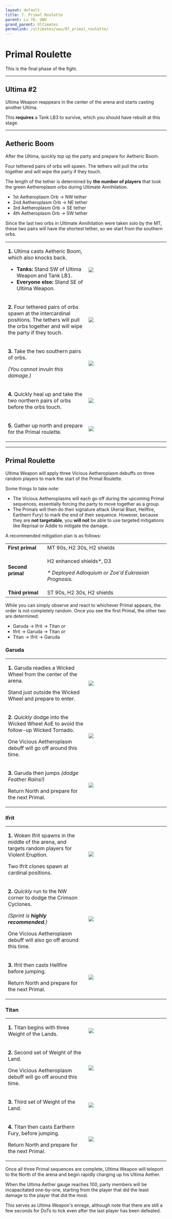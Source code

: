 ```yaml
---
layout: default
title: 7. Primal Roulette
parent: Lv 70. UWU
grand_parent: Ultimates
permalink: /ultimates/uwu/07_primal_roulette/
---
```


# Primal Roulette

This is the final phase of the fight.

---

## Ultima #2

Ultima Weapon reappears in the center of the arena and starts casting another Ultima.

This **requires** a Tank LB3 to survive, which you should have rebuilt at this stage.

---

## Aetheric Boom

After the Ultima, quickly top up the party and prepare for Aetheric Boom.

Four tethered pairs of orbs will spawn. The tethers will pull the orbs together and will wipe the party if they touch.

The length of the tether is determined by **the number of players** that took the green Aetheroplasm orbs during Ultimate Annihilation.

- 1st Aetheroplasm Orb → NW tether
- 2nd Aetheroplasm Orb → NE tether
- 3rd Aetheroplasm Orb → SE tether
- 4th Aetheroplasm Orb → SW tether

Since the last two orbs in Ultimate Annihilation were taken solo by the MT, these two pairs will have the shortest tether, so we start from the southern orbs.

<table>
  <tr>
    <td width="50%"><p><b>1.</b> Ultima casts Aetheric Boom, which also knocks back.</p><ul><li><b>Tanks:</b> Stand SW of Ultima Weapon and Tank LB1.</li><li><b>Everyone else:</b> Stand SE of Ultima Weapon.</li></ul></td>
    <td><img src="{{site.baseurl}}/assets/images/ultimates/uwu/04d/aetheric_boom_01.jpg"></td>
  </tr>
  <tr>
    <td><p><b>2.</b> Four tethered pairs of orbs spawn at the intercardinal positions. The tethers will pull the orbs together and will wipe the party if they touch.</p></td>
    <td><img src="{{site.baseurl}}/assets/images/ultimates/uwu/04d/aetheric_boom_02.jpg"></td>
  </tr>
  <tr>
    <td><p><b>3.</b> Take the two southern pairs of orbs.</p><p><em>(You cannot invuln this damage.)</em></p></td>
    <td><img src="{{site.baseurl}}/assets/images/ultimates/uwu/04d/aetheric_boom_03.jpg"></td>
  </tr>
  <tr>
    <td><p><b>4.</b> Quickly heal up and take the two northern pairs of orbs before the orbs touch.</p></td>
    <td><img src="{{site.baseurl}}/assets/images/ultimates/uwu/04d/aetheric_boom_04.jpg"></td>
  </tr>
  <tr>
    <td><p><b>5.</b> Gather up north and prepare for the Primal roulette.</p></td>
    <td><img src="{{site.baseurl}}/assets/images/ultimates/uwu/04d/aetheric_boom_05.jpg"></td>
  </tr>
</table>

---

## Primal Roulette

Ultima Weapon will apply three Vicious Aetheroplasm debuffs on three random players to mark the start of the Primal Roulette.

Some things to take note:

- The Vicious Aetheroplasms will each go off during the upcoming Primal sequences, essentially forcing the party to move together as a group.
- The Primals will then do their signature attack (Aerial Blast, Hellfire, Earthern Fury) to mark the end of their sequence. However, because they are **not targetable**, you **will not** be able to use targeted mitigations like Reprisal or Addle to mitigate the damage.

A recommended mitigation plan is as follows:

<table>
  <tr>
    <td><b>First primal</b></td>
    <td>MT 90s, H2 30s, H2 shields</td>
  </tr>
  <tr>
    <td><b>Second primal</b></td>
    <td><p>H2 enhanced shields*, D3</p><p><em>* Deployed Adloquium or Zoe'd Eukrasian Prognosis.</em></p></td>
  </tr>
  <tr>
    <td><b>Third primal</b></td>
    <td>ST 90s, H2 30s, H2 shields</td>
  </tr>
</table>

While you can simply observe and react to whichever Primal appears, the order is not completely random. Once you see the first Primal, the other two are determined:

- Garuda → Ifrit → Titan *or*
- Ifrit → Garuda → Titan *or*
- Titan → Ifrit → Garuda

### Garuda

<table>
  <tr>
    <td width="50%"><p><b>1.</b> Garuda readies a Wicked Wheel from the center of the arena.</p><p>Stand just outside the Wicked Wheel and prepare to enter.</p></td>
    <td><img src="{{site.baseurl}}/assets/images/ultimates/uwu/04d/primal_roulette_garuda_01.jpg"></td>
  </tr>
  <tr>
    <td><p><b>2.</b> <em>Quickly</em> dodge into the Wicked Wheel AoE to avoid the follow-up Wicked Tornado.</p><p>One Vicious Aetheroplasm debuff will go off around this time.</p></td>
    <td><img src="{{site.baseurl}}/assets/images/ultimates/uwu/04d/primal_roulette_garuda_02.jpg"></td>
  </tr>
  <tr>
    <td><p><b>3.</b> Garuda then jumps <em>(dodge Feather Rains!)</em><p>Return North and prepare for the next Primal.</p></p></td>
    <td><img src="{{site.baseurl}}/assets/images/ultimates/uwu/04d/primal_roulette_garuda_03.jpg"></td>
  </tr>
</table>

### Ifrit

<table>
  <tr>
    <td width="50%"><p><b>1.</b> Woken Ifrit spawns in the middle of the arena, and targets random players for Violent Eruption.</p><p>Two Ifrit clones spawn at cardinal positions.</p></td>
    <td><img src="{{site.baseurl}}/assets/images/ultimates/uwu/04d/primal_roulette_ifrit_01.jpg"></td>
  </tr>
  <tr>
    <td><p><b>2.</b> <em>Quickly</em> run to the NW corner to dodge the Crimson Cyclones.</p><p><em>(Sprint is <b>highly recommended</b>.)</em></p><p>One Vicious Aetheroplasm debuff will also go off around this time.</p></td>
    <td><img src="{{site.baseurl}}/assets/images/ultimates/uwu/04d/primal_roulette_ifrit_02.jpg"></td>
  </tr>
  <tr>
    <td><p><b>3.</b> Ifrit then casts Hellfire before jumping.</p><p>Return North and prepare for the next Primal.</p></td>
    <td><img src="{{site.baseurl}}/assets/images/ultimates/uwu/04d/primal_roulette_ifrit_03.jpg"></td>
  </tr>
</table>

### Titan

<table>
  <tr>
    <td width="50%"><p><b>1.</b> Titan begins with three Weight of the Lands.</p></td>
    <td><img src="{{site.baseurl}}/assets/images/ultimates/uwu/04d/primal_roulette_titan_01.jpg"></td>
  </tr>
  <tr>
    <td><p><b>2.</b> Second set of Weight of the Land.</p><p>One Vicious Aetheroplasm debuff will go off around this time.</p></td>
    <td><img src="{{site.baseurl}}/assets/images/ultimates/uwu/04d/primal_roulette_titan_02.jpg"></td>
  </tr>
  <tr>
    <td><p><b>3.</b> Third set of Weight of the Land.</p></td>
    <td><img src="{{site.baseurl}}/assets/images/ultimates/uwu/04d/primal_roulette_titan_03.jpg"></td>
  </tr>
  <tr>
    <td><p><b>4.</b> Titan then casts Earthern Fury, before jumping.</p><p>Return North and prepare for the next Primal.</p></td>
    <td><img src="{{site.baseurl}}/assets/images/ultimates/uwu/04d/primal_roulette_titan_04.jpg"></td>
  </tr>
</table>

Once all three Primal sequences are complete, Ultima Weapon will teleport to the North of the arena and begin rapidly charging up his Ultima Aether.

When the Ultima Aether gauge reaches 100, party members will be incapacitated one-by-one, starting from the player that did the least damage to the player that did the most.

This serves as Ultima Weapon's enrage, although note that there are still a few seconds for DoTs to tick even after the last player has been defeated.
